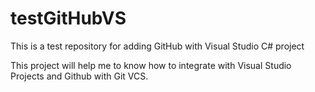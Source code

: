 # testGitHubVS
This is a test repository for adding GitHub with Visual Studio C# project

<p> This project will help me to know how to integrate with Visual Studio Projects and Github with Git VCS.</P>

